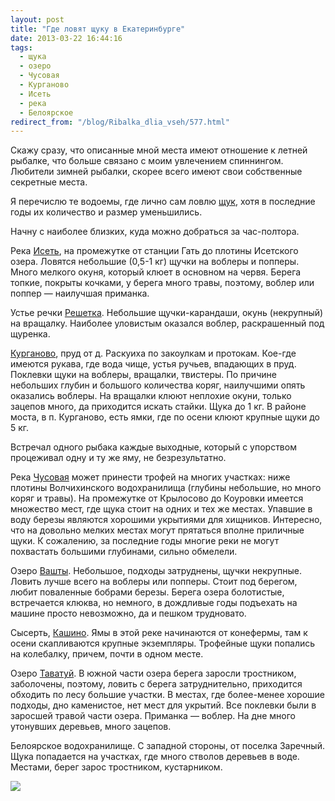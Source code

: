 ```yaml
---
layout: post
title: "Где ловят щуку в Екатеринбурге"
date: 2013-03-22 16:44:16
tags:
  - щука
  - озеро
  - Чусовая
  - Курганово
  - Исеть
  - река
  - Белоярское
redirect_from: "/blog/Ribalka_dlia_vseh/577.html"
---
```

Скажу сразу, что описанные мной места имеют отношение к летней рыбалке,
что больше связано с моим увлечением спиннингом. Любители зимней
рыбалки, скорее всего имеют свои собственные секретные места.

Я перечислю те водоемы, где лично сам ловлю [щук][1], хотя в
последние годы их количество и размер уменьшились.

Начну с наиболее близких, куда можно добраться за час-полтора.

Река [Исеть][2], на промежутке от станции Гать до плотины Исетского
озера. Ловятся небольшие (0,5-1 кг) щучки на воблеры и попперы. Много
мелкого окуня, который клюет в основном на червя. Берега топкие,
покрыты кочками, у берега много травы, поэтому, воблер или
поппер — наилучшая приманка.

Устье речки [Решетка][3]. Небольшие щучки-карандаши, окунь (некрупный)
на вращалку. Наиболее уловистым оказался воблер, раскрашенный под щуренка.

[Курганово][4], пруд от д. Раскуиха по закоулкам и протокам.
Кое-где имеются рукава, где вода чище, устья ручьев, впадающих
в пруд. Поклевки щуки на воблеры, вращалки, твистеры. По причине
небольших глубин и большого количества коряг, наилучшими опять оказались
воблеры. На вращалки клюют неплохие окуни, только зацепов много, да
приходится искать стайки. Щука до 1 кг. В районе моста, в п. Курганово,
есть ямки, где по осени клюют крупные щуки до 5 кг.

Встречал одного рыбака каждые выходные, который с упорством процеживал
одну и ту же яму, не безрезультатно.

Река [Чусовая][5] может принести трофей на многих участках: ниже
плотины Волчихинского водохранилища (глубины небольшие, но много коряг
и травы). На промежутке от Крылосово до Коуровки имеется множество мест,
где щука стоит на одних и тех же местах. Упавшие в воду березы являются
хорошими укрытиями для хищников. Интересно, что на довольно мелких местах
могут прятаться вполне приличные щуки. К сожалению, за последние годы
многие реки не могут похвастать большими глубинами, сильно обмелели.

Озеро [Вашты][6]. Небольшое, подходы затруднены, щучки некрупные.
Ловить лучше всего на воблеры или попперы. Стоит под берегом, любит
поваленные бобрами березы. Берега озера болотистые, встречается
клюква, но немного, в дождливые годы подъехать на машине просто
невозможно, да и пешком трудновато.

Сысерть, [Кашино][7]. Ямы в этой реке начинаются от конефермы, там к осени
скапливаются крупные экземпляры. Трофейные щуки попались на колебалку,
причем, почти в одном месте.

Озеро [Таватуй][8]. В южной части озера берега заросли тростником,
заболочены, поэтому, ловить с берега затруднительно, приходится обходить
по лесу большие участки. В местах, где более-менее хорошие подходы,
дно каменистое, нет мест для укрытий. Все поклевки были в заросшей травой
части озера. Приманка — воблер. На дне много утонувших деревьев, много зацепов.

Белоярское водохранилище. С западной стороны, от поселка Заречный. Щука
попадается на участках, где много стволов деревьев в воде. Местами,
берег зарос тростником, кустарником.

![](http://fishingguru.ru/uploads/images/00/00/01/2013/03/22/8e53fd.jpg)

[1]: /blog/Ribalka_dlia_vseh/14.html
[2]: /blog/Ribalka_dlia_vseh/22.html
[3]: /blog/Ribalka_dlia_vseh/10.html
[4]: /blog/Ribalka_dlia_vseh/3.html
[5]: /blog/Ribalka_dlia_vseh/7.html
[6]: /blog/Ribalka_dlia_vseh/149.html
[7]: /blog/Ribalka_dlia_vseh/39.html
[8]: /blog/Ribalka_dlia_vseh/31.html
